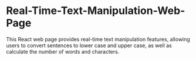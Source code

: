 # Real-Time-Text-Manipulation-Web-Page
This React web page provides real-time text manipulation features, allowing users to convert sentences to lower case and upper case, as well as calculate the number of words and characters.

